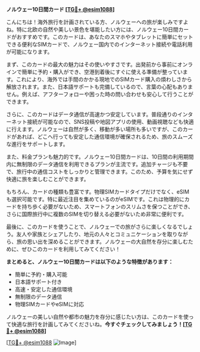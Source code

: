 **ノルウェー10日間カード [[TG💪+ @esim1088](https://t.me/s/esim1088)]**

こんにちは！海外旅行を計画されている方、ノルウェーへの旅が楽しみですよね。特に北欧の自然や美しい景色を堪能したい方には、ノルウェー10日間カードがおすすめです。このカードは、あなたのスマホやタブレットに簡単にセットできる便利なSIMカードで、ノルウェー国内でのインターネット接続や電話利用が可能になります。

まず、このカードの最大の魅力はその使いやすさです。出発前から事前にオンラインで簡単に予約・購入ができ、空港到着後にすぐに使える準備が整っています。これにより、海外では手間のかかる現地でのSIMカード購入の煩わしさから解放されます。また、日本語サポートも完備しているので、言葉の心配もありません。例えば、アフターフォローや困った時の問い合わせも安心して行うことができます。

さらに、このカードはデータ通信が高速かつ安定しています。普段通りのインターネット接続が可能なので、SNS投稿や地図アプリの使用、動画視聴なども快適に行えます。ノルウェーは自然が多く、移動が多い場所も多いですが、このカードがあれば、どこへ行っても安定した通信環境が確保されるため、旅のスムーズな進行をサポートします。

また、料金プランも魅力的です。ノルウェー10日間カードは、10日間の利用期間内に無制限のデータ通信を利用できるプランが主流です。追加チャージも不要で、旅行中の通信コストをしっかりと管理できます。このため、予算を気にせず快適に旅を楽しむことができます。

もちろん、カードの種類も豊富です。物理SIMカードタイプだけでなく、eSIMも選択可能です。特に最近注目を集めているのがeSIMです。これは物理的にカードを持ち歩く必要がないため、スマートフォンのスリムさを保つことができ、さらに国際旅行中に複数のSIMを切り替える必要がないため非常に便利です。

最後に、このカードを使うことで、ノルウェーでの旅がさらに楽しくなるでしょう。友人や家族とシェアしたり、地元の人々とコミュニケーションを取りながら、旅の思い出を深めることができます。ノルウェーの大自然を存分に楽しむために、ぜひこのカードを利用してみてください！

**まとめると、ノルウェー10日間カードは以下のような特徴があります：**
- 簡単に予約・購入可能
- 日本語サポート付き
- 高速・安定した通信環境
- 無制限のデータ通信
- 物理SIMカードやeSIMに対応

ノルウェーの美しい自然や都市の魅力を存分に感じたい方は、このカードを使って快適な旅行を計画してみてくださいね。**今すぐチェックしてみましょう！[[TG💪+ @esim1088](https://t.me/s/esim1088)]**

[[TG💪+ @esim1088](https://t.me/s/esim1088) ![Image](https://i.postimg.cc/Y0z9fWf4/image.png)]